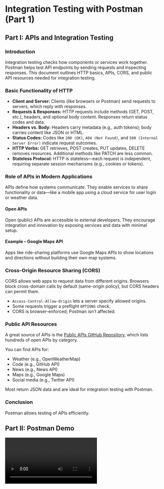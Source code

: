 # Integration Testing with Postman (Part 1)

## Part I: APIs and Integration Testing

### Introduction  
Integration testing checks how components or services work together. Postman helps test API endpoints by sending requests and inspecting responses. This document outlines HTTP basics, APIs, CORS, and public API resources needed for integration testing.

### Basic Functionality of HTTP  

- **Client and Server:** Clients (like browsers or Postman) send requests to servers, which reply with responses.
- **Requests & Responses:** HTTP requests include methods (GET, POST, etc.), headers, and optional body content. Responses return status codes and data.
- **Headers vs. Body:** Headers carry metadata (e.g., auth tokens); body carries content like JSON or HTML.
- **Status Codes:** Codes like `200 (OK)`, `404 (Not Found)`, and `500 (Internal Server Error)` indicate request outcomes.
- **HTTP Verbs:** GET retrieves, POST creates, PUT updates, DELETE removes resources. Additional methods like PATCH are less common.
- **Stateless Protocol:** HTTP is stateless—each request is independent, requiring separate session mechanisms (e.g., cookies or tokens).

### Role of APIs in Modern Applications  

APIs define how systems communicate. They enable services to share functionality or data—like a mobile app using a cloud service for user login or weather data.

#### Open APIs  
Open (public) APIs are accessible to external developers. They encourage integration and innovation by exposing services and data with minimal setup.

#### Example – Google Maps API  
Apps like ride-sharing platforms use Google Maps APIs to show locations and directions without building their own map systems.

### Cross-Origin Resource Sharing (CORS)  

CORS allows web apps to request data from different origins. Browsers block cross-domain calls by default (same-origin policy), but CORS headers can permit them.

- `Access-Control-Allow-Origin` lets a server specify allowed origins.
- Some requests trigger a preflight `OPTIONS` check.
- CORS is browser-enforced; Postman isn't affected.

### Public API Resources  

A great source of APIs is the [Public APIs GitHub Repository](https://github.com/public-apis/public-apis), which lists hundreds of open APIs by category.

You can find APIs for:
- Weather (e.g., OpenWeatherMap)
- Code (e.g., GitHub API)
- News (e.g., News API)
- Maps (e.g., Google Maps)
- Social media (e.g., Twitter API)

Most return JSON data and are ideal for integration testing with Postman.

### Conclusion  

Postman allows testing of APIs efficiently.

## Part II: Postman Demo

![postman walkthrough](./assets/postman-walkthrough.mp4)